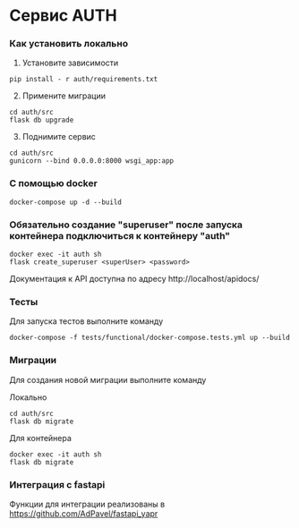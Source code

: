 # Сервис AUTH
### Как установить локально
1. Установите зависимости
```
pip install - r auth/requirements.txt
```
2. Примените миграции
```
cd auth/src
flask db upgrade
```
3. Поднимите сервис
```
cd auth/src
gunicorn --bind 0.0.0.0:8000 wsgi_app:app 
```
### С помощью docker
```
docker-compose up -d --build
```
### Обязательно создание "superuser" после запуска контейнера подключиться к контейнеру "auth"
```
docker exec -it auth sh
flask create_superuser <superUser> <password>
```
Документация к API доступна по адресу http://localhost/apidocs/
### Тесты
Для запуска тестов выполните команду
```
docker-compose -f tests/functional/docker-compose.tests.yml up --build
```
### Миграции
Для создания новой миграции выполните команду

 Локально
```
cd auth/src
flask db migrate
```
 Для контейнера
```
docker exec -it auth sh
flask db migrate
```
### Интеграция с fastapi
Функции для интеграции реализованы в https://github.com/AdPavel/fastapi_yapr
